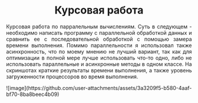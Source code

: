 <h1 align="center">Курсовая работа</h1>
<p align="justify">Курсовая работа по парралельным вычислениям. Суть в следующем - необходимо написать программу с параллельной обработкой данных и сравнить ее с последовательной обработкой с помощью замера времени выполнения.
 Помимо параллельности я использовал также асинхронность, что по моему мнению не лучший вариант, так как для оптимизации в полной мере лучше использовать что-то одно, либо не использовать параллельные и асинхронные методы в одном классе.
 На скриншотах краткие результаты времени выполнения, а также уровень загруженности процессоров во время выполнения.</p>
 ![image](https://github.com/user-attachments/assets/3a3209f5-b580-4aaf-bf70-8ba8beec4b09)


